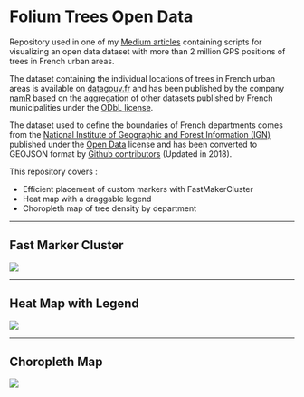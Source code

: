 # Folium Trees Open Data

Repository used in one of my [Medium articles](https://medium.com/towards-artificial-intelligence/identify-green-spaces-in-your-city-with-folium-and-open-data-524f1143528c) containing scripts for visualizing an open data dataset with more than 2 million GPS positions of trees in French urban areas.

The dataset containing the individual locations of trees in French urban areas is available on [datagouv.fr](https://www.data.gouv.fr/fr/datasets/arbres-en-open-data-en-france-par-namr/#resources-panel) and has been published by the company [namR](https://www.data.gouv.fr/fr/organizations/namr/) based on the aggregation of other datasets published by French municipalities under the [ODbL license](https://opendatacommons.org/licenses/odbl/summary/).

The dataset used to define the boundaries of French departments comes from the [National Institute of Geographic and Forest Information (IGN)](https://geoservices.ign.fr/adminexpress) published under the [Open Data](https://www.etalab.gouv.fr/licence-ouverte-open-licence/) license and has been converted to GEOJSON format by [Github contributors](https://github.com/gregoiredavid/france-geojson) (Updated in 2018).

This repository covers : 
- Efficient placement of custom markers with FastMakerCluster
- Heat map with a draggable legend
- Choropleth map of tree density by department

---
## Fast Marker Cluster
<img src="viz/markers.gif"/>

---
## Heat Map with Legend
<img src="viz/heatmap.gif"/>

---
## Choropleth Map
<img src="viz/choropleth.gif"/>

